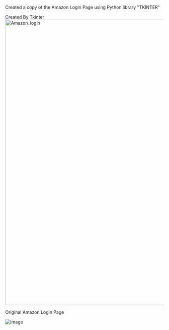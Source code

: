 Created a copy of the Amazon Login Page using Python library "TKINTER" 

Created By Tkinter
<img width="908" alt="Amazon_login" src="https://github.com/Tshar-k/Python_Projects/assets/117516567/5000fa83-9b7b-406d-8373-d630988c18b1">  

Original Amazon Login Page

![image](https://github.com/Tshar-k/Python_Projects/assets/117516567/db8a8d87-df5a-4886-8798-2c17eb91cb10)

